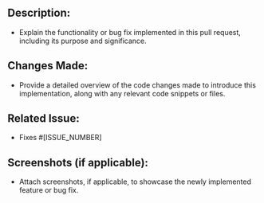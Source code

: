 ## Description:
- Explain the functionality or bug fix implemented in this pull request, including its purpose and significance.

## Changes Made:
- Provide a detailed overview of the code changes made to introduce this implementation, along with any relevant code snippets or files.

## Related Issue:
- Fixes #[ISSUE_NUMBER]

## Screenshots (if applicable):
- Attach screenshots, if applicable, to showcase the newly implemented feature or bug fix.

